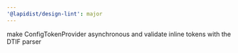 ```yaml
---
'@lapidist/design-lint': major
---
```


make ConfigTokenProvider asynchronous and validate inline tokens with the DTIF parser

